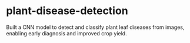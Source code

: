 # plant-disease-detection
Built a CNN model to detect and classify plant leaf diseases from images, enabling early diagnosis and improved crop yield.
